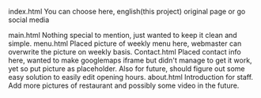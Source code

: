 index.html
You can choose here, english(this project) original page or go social media

main.html
Nothing special to mention, just wanted to keep it clean and simple.
menu.html
Placed picture of weekly menu here, webmaster can overwrite the picture on weekly basis.
Contact.html
Placed contact info here, wanted to make googlemaps iframe but didn't manage to get it work, yet so put picture as placeholder.
Also for future, should figure out some easy solution to easily edit opening hours.
about.html
Introduction for staff. Add more pictures of restaurant and possibly some video in the future.
